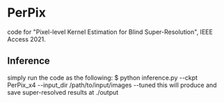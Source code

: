 # PerPix
code for "Pixel-level Kernel Estimation for Blind Super-Resolution", IEEE Access 2021.

## Inference
simply run the code as the following:
$ python inference.py --ckpt PerPix_x4 --input_dir /path/to/input/images --tuned
this will produce and save super-resolved results at ./output
